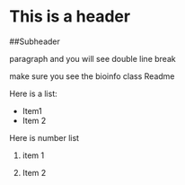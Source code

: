 # This is a header 

##Subheader 

paragraph
and 
you will see double line break

make sure you see the bioinfo class Readme

Here is a list:
- Item1
- Item 2

Here is number list 
1. item 1

2. Item 2

